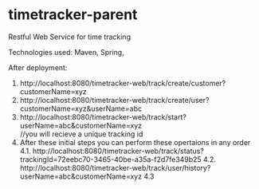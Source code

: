 # timetracker-parent

Restful Web Service for time tracking 

Technologies used: Maven, Spring,  

After deployment:
  1. http://localhost:8080/timetracker-web/track/create/customer?customerName=xyz
  2. http://localhost:8080/timetracker-web/track/create/user?customerName=xyz&userName=abc
  3. http://localhost:8080/timetracker-web/track/start?userName=abc&customerName=xyz   
      //you will recieve a unique tracking id
  4. After these initial steps you can perform these opertaions in any order
      4.1. http://localhost:8080/timetracker-web/track/status?trackingId=72eebc70-3465-40be-a35a-f2d7fe349b25
      4.2. http://localhost:8080/timetracker-web/track/user/history?userName=abc&customerName=xyz
      4.3
